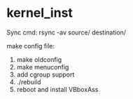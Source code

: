 # kernel_inst
Sync cmd:
rsync -av source/ destination/

make config file:

1. make oldconfig 
2. make menuconfig
3. add cgroup support
4. ./rebuild
5. reboot and install VBboxAss
